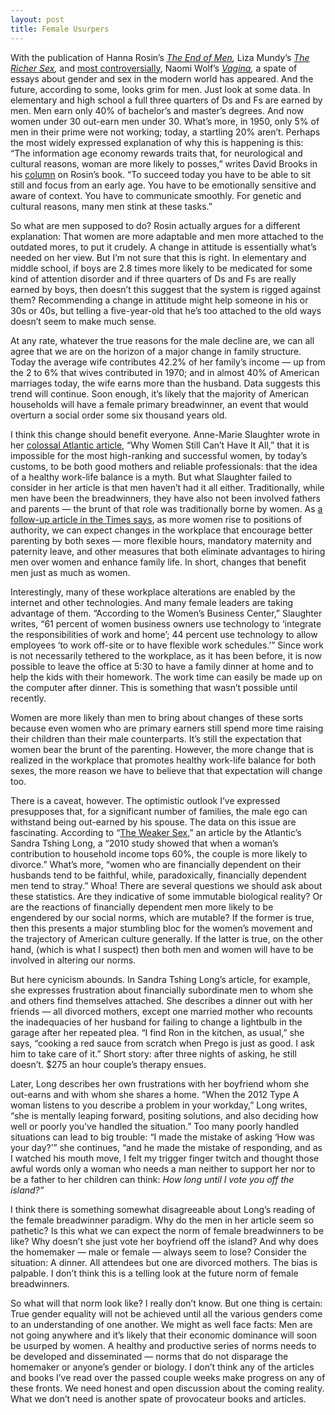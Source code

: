 ```yaml
---
layout: post
title: Female Usurpers
---
```

With the publication of Hanna Rosin’s *[The End of Men](http://www.amazon.com/The-End-Men-Rise-Women/dp/1594488045/ref=sr_1_1?ie=UTF8&amp;qid=1348946120&amp;sr=8-1&amp;keywords=the+end+of+men),* Liza Mundy’s *[The Richer Sex](http://www.amazon.com/Richer-Sex-Majority-Breadwinners-Transforming/dp/1439197717/ref=sr_1_1?s=books&amp;ie=UTF8&amp;qid=1348946143&amp;sr=1-1&amp;keywords=the+richer+sex),* and [most controversially](http://www.themillions.com/2012/09/the-feminist-hate-read-book-club-reads-naomi-wolfs-vagina-a-new-biography.html), Naomi Wolf’s *[Vagina](http://www.amazon.com/Vagina-New-Biography-Naomi-Wolf/dp/0061989169/ref=sr_1_1?s=books&amp;ie=UTF8&amp;qid=1348946172&amp;sr=1-1&amp;keywords=vagina),* a spate of essays about gender and sex in the modern world has appeared. And the future, according to some, looks grim for men. Just look at some data. In elementary and high school a full three quarters of Ds and Fs are earned by men. Men earn only 40% of bachelor’s and master’s degrees. And now women under 30 out-earn men under 30. What’s more, in 1950, only 5% of men in their prime were not working; today, a startling 20% aren’t. Perhaps the most widely expressed explanation of why this is happening is this: “The information age economy rewards traits that, for neurological and cultural reasons, woman are more likely to posses,” writes David Brooks in his [column](http://www.nytimes.com/2012/09/11/opinion/brooks-why-men-fail.html) on Rosin’s book. “To succeed today you have to be able to sit still and focus from an early age. You have to be emotionally sensitive and aware of context. You have to communicate smoothly. For genetic and cultural reasons, many men stink at these tasks.”

So what are men supposed to do? Rosin actually argues for a different explanation: That women are more adaptable and men more attached to the outdated mores, to put it crudely. A change in attitude is essentially what’s needed on her view. But I’m not sure that this is right. In elementary and middle school, if boys are 2.8 times more likely to be medicated for some kind of attention disorder and if three quarters of Ds and Fs are really earned by boys, then doesn’t this suggest that the system is rigged against them? Recommending a change in attitude might help someone in his or 30s or 40s, but telling a five-year-old that he’s too attached to the old ways doesn’t seem to make much sense.

At any rate, whatever the true reasons for the male decline are, we can all agree that we are on the horizon of a major change in family structure. Today the average wife contributes 42.2% of her family’s income — up from the 2 to 6% that wives contributed in 1970; and in almost 40% of American marriages today, the wife earns more than the husband. Data suggests this trend will continue. Soon enough, it’s likely that the majority of American households will have a female primary breadwinner, an event that would overturn a social order some six thousand years old.

I think this change should benefit everyone. Anne-Marie Slaughter wrote in her [colossal Atlantic article](http://www.theatlantic.com/magazine/archive/2012/07/why-women-still-cant-have-it-all/309020/?single_page=true), “Why Women Still Can’t Have It All,” that it is impossible for the most high-ranking and successful women, by today’s customs, to be both good mothers and reliable professionals: that the idea of a healthy work-life balance is a myth. But what Slaughter failed to consider in her article is that men haven’t had it all either. Traditionally, while men have been the breadwinners, they have also not been involved fathers and parents — the brunt of that role was traditionally borne by women. As [a follow-up article in the Times says](http://www.nytimes.com/2012/06/22/us/elite-women-put-a-new-spin-on-work-life-debate.html), as more women rise to positions of authority, we can expect changes in the workplace that encourage better parenting by both sexes — more flexible hours, mandatory maternity and paternity leave, and other measures that both eliminate advantages to hiring men over women and enhance family life. In short, changes that benefit men just as much as women.

Interestingly, many of these workplace alterations are enabled by the internet and other technologies. And many female leaders are taking advantage of them. “According to the Women’s Business Center,” Slaughter writes, “61 percent of women business owners use technology to ‘integrate the responsibilities of work and home’; 44 percent use technology to allow employees ‘to work off-site or to have flexible work schedules.’” Since work is not necessarily tethered to the workplace, as it has been before, it is now possible to leave the office at 5:30 to have a family dinner at home and to help the kids with their homework. The work time can easily be made up on the computer after dinner. This is something that wasn’t possible until recently.

Women are more likely than men to bring about changes of these sorts because even women who are primary earners still spend more time raising their children than their male counterparts. It’s still the expectation that women bear the brunt of the parenting. However, the more change that is realized in the workplace that promotes healthy work-life balance for both sexes, the more reason we have to believe that that expectation will change too.

There is a caveat, however. The optimistic outlook I’ve expressed presupposes that, for a significant number of families, the male ego can withstand being out-earned by his spouse. The data on this issue are fascinating. According to “[The Weaker Sex](http://www.theatlantic.com/magazine/archive/2012/10/the-weaker-sex/309094/1/),” an article by the Atlantic’s Sandra Tshing Long, a “2010 study showed that when a woman’s contribution to household income tops 60%, the couple is more likely to divorce.” What’s more, “women who are financially dependent on their husbands tend to be faithful, while, paradoxically, financially dependent men tend to stray.” Whoa! There are several questions we should ask about these statistics. Are they indicative of some immutable biological reality? Or are the reactions of financially dependent men more likely to be engendered by our social norms, which are mutable? If the former is true, then this presents a major stumbling bloc for the women’s movement and the trajectory of American culture generally. If the latter is true, on the other hand, (which is what I suspect) then both men and women will have to be involved in altering our norms.

But here cynicism abounds. In Sandra Tshing Long’s article, for example, she expresses frustration about financially subordinate men to whom she and others find themselves attached. She describes a dinner out with her friends — all divorced mothers, except one married mother who recounts the inadequacies of her husband for failing to change a lightbulb in the garage after her repeated plea. “I find Ron in the kitchen, as usual,” she says, “cooking a red sauce from scratch when Prego is just as good. I ask him to take care of it.” Short story: after three nights of asking, he still doesn’t. $275 an hour couple’s therapy ensues.

Later, Long describes her own frustrations with her boyfriend whom she out-earns and with whom she shares a home. “When the 2012 Type A woman listens to you describe a problem in your workday,” Long writes, “she is mentally leaping forward, positing solutions, and also deciding how well or poorly you’ve handled the situation.” Too many poorly handled situations can lead to big trouble: “I made the mistake of asking ‘How was your day?’” she continues, “and he made the mistake of responding, and as I watched his mouth move, I felt my trigger finger twitch and thought those awful words only a woman who needs a man neither to support her nor to be a father to her children can think: *How long until I vote you off the island?”*

I think there is something somewhat disagreeable about Long’s reading of the female breadwinner paradigm. Why do the men in her article seem so pathetic? Is this what we can expect the norm of female breadwinners to be like? Why doesn’t she just vote her boyfriend off the island? And why does the homemaker — male or female — always seem to lose? Consider the situation: A dinner. All attendees but one are divorced mothers. The bias is palpable. I don’t think this is a telling look at the future norm of female breadwinners.

So what will that norm look like? I really don’t know. But one thing is certain: True gender equality will not be achieved until all the various genders come to an understanding of one another. We might as well face facts: Men are not going anywhere and it’s likely that their economic dominance will soon be usurped by women. A healthy and productive series of norms needs to be developed and disseminated — norms that do not disparage the homemaker or anyone’s gender or biology. I don’t think any of the articles and books I’ve read over the passed couple weeks make progress on any of these fronts. We need honest and open discussion about the coming reality. What we don’t need is another spate of provocateur books and articles.
